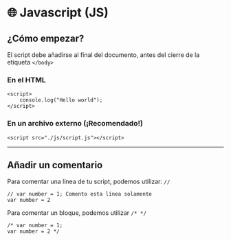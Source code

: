 # 🌐 Javascript (JS)

## ¿Cómo empezar?
El script debe añadirse al final del documento, antes del cierre de la etiqueta `</body>`

### En el HTML
```
<script>
    console.log("Hello world");
</script>
```

### En un archivo externo (¡Recomendado!)
```
<script src="./js/script.js"></script>
```
---
## Añadir un comentario
Para comentar una línea de tu script, podemos utilizar: `//`
```
// var number = 1; Comento esta línea solamente
var number = 2
```

Para comentar un bloque, podemos utilizar `/* */`
```
/* var number = 1;
var number = 2 */
```
